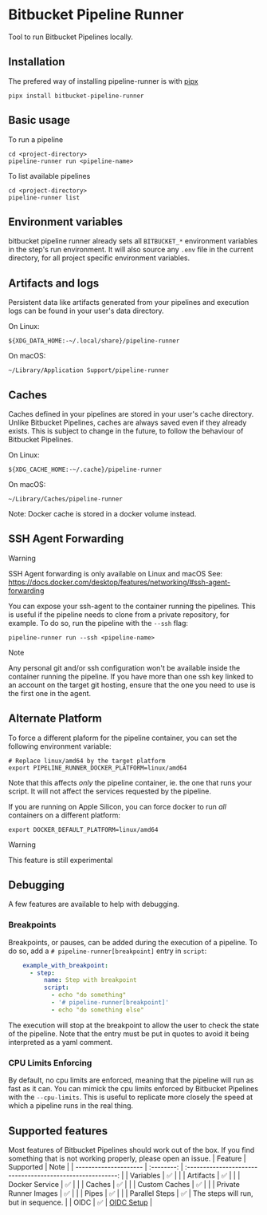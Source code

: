 # Bitbucket Pipeline Runner

Tool to run Bitbucket Pipelines locally.

## Installation
The prefered way of installing pipeline-runner is with [pipx](https://pipx.pypa.io/stable/installation/)
```shell
pipx install bitbucket-pipeline-runner
```

## Basic usage
To run a pipeline
```shell
cd <project-directory>
pipeline-runner run <pipeline-name>
```

To list available pipelines
```shell
cd <project-directory>
pipeline-runner list
```

## Environment variables
bitbucket pipeline runner already sets all `BITBUCKET_*` environment variables in the step's run environment. It will
also source any `.env` file in the current directory, for all project specific environment variables.

## Artifacts and logs
Persistent data like artifacts generated from your pipelines and execution logs can be found in your user's data
directory.

On Linux:

    ${XDG_DATA_HOME:-~/.local/share}/pipeline-runner

On macOS:

    ~/Library/Application Support/pipeline-runner

## Caches
Caches defined in your pipelines are stored in your user's cache directory. Unlike Bitbucket Pipelines, caches are
always saved even if they already exists. This is subject to change in the future, to follow the behaviour of Bitbucket
Pipelines.

On Linux:

    ${XDG_CACHE_HOME:-~/.cache}/pipeline-runner

On macOS:

    ~/Library/Caches/pipeline-runner

Note: Docker cache is stored in a docker volume instead.

## SSH Agent Forwarding
> [!WARNING]
SSH Agent forwarding is only available on Linux and macOS
See: https://docs.docker.com/desktop/features/networking/#ssh-agent-forwarding

You can expose your ssh-agent to the container running the pipelines. This is useful if the pipeline needs to clone
from a private repository, for example.
To do so, run the pipeline with the `--ssh` flag:

```shell
pipeline-runner run --ssh <pipeline-name>
```

> [!NOTE]
Any personal git and/or ssh configuration won't be available inside the
container running the pipeline. If you have more than one ssh key linked to an
account on the target git hosting, ensure that the one you need to use is the
first one in the agent.

## Alternate Platform
To force a different plaform for the pipeline container, you can set the following environment variable:
```shell
# Replace linux/amd64 by the target platform
export PIPELINE_RUNNER_DOCKER_PLATFORM=linux/amd64
```

Note that this affects _only_ the pipeline container, ie. the one that runs your script. It will not
affect the services requested by the pipeline.

If you are running on Apple Silicon, you can force docker to run _all_ containers on a different platform:
```shell
export DOCKER_DEFAULT_PLATFORM=linux/amd64
```

> [!WARNING]
This feature is still experimental

## Debugging
A few features are available to help with debugging.

### Breakpoints
Breakpoints, or pauses, can be added during the execution of a pipeline. To do so, add a
`# pipeline-runner[breakpoint]` entry in `script`:
```yaml
    example_with_breakpoint:
      - step:
          name: Step with breakpoint
          script:
            - echo "do something"
            - '# pipeline-runner[breakpoint]'
            - echo "do something else"
```

The execution will stop at the breakpoint to allow the user to check the state of the pipeline.
Note that the entry must be put in quotes to avoid it being interpreted as a yaml comment.

### CPU Limits Enforcing
By default, no cpu limits are enforced, meaning that the pipeline will run as fast as it can. You can mimick the cpu
limits enforced by Bitbucket Pipelines with the `--cpu-limits`. This is useful to replicate more closely the speed at
which a pipeline runs in the real thing.

## Supported features
Most features of Bitbucket Pipelines should work out of the box. If you find something that is not working properly,
please open an issue.
| Feature               | Supported  | Note                                                       |
| --------------------- | :--------: | :--------------------------------------------------------: |
| Variables             | ✅         |                                                            |
| Artifacts             | ✅         |                                                            |
| Docker Service        | ✅         |                                                            |
| Caches                | ✅         |                                                            |
| Custom Caches         | ✅         |                                                            |
| Private Runner Images | ✅         |                                                            |
| Pipes                 | ✅         |                                                            |
| Parallel Steps        | ✅         | The steps will run, but in sequence.                       |
| OIDC                  | ✅         | [OIDC Setup](https://github.com/mathieu-lemay/pipeline-runner/wiki/OIDC) |
